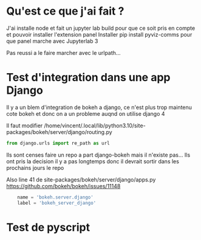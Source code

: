 # Qu'est ce que j'ai fait ?
J'ai installe node et fait un jupyter lab build pour que ce soit pris en compte et pouvoir
installer l'extension panel
Installer pip install pyviz-comms pour que panel marche avec Jupyterlab 3

Pas reussi a le faire marcher avec le urlpath...

# Test d'integration dans une app Django
Il y a un blem d'integration de bokeh a django, ce n'est plus trop maintenu cote bokeh et donc on a un
probleme auqnd on utilise django 4

Il faut modifier /home/vincent/.local/lib/python3.10/site-packages/bokeh/server/django/routing.py
```python
from django.urls import re_path as url
```
Ils sont censes faire un repo a part django-bokeh mais il n'existe pas...
Ils ont pris la decision il y a pas longtemps donc il devrait sortir dans les prochains jours le repo

Also line 41 de  site-packages/bokeh/server/django/apps.py
https://github.com/bokeh/bokeh/issues/11148
```python
    name = 'bokeh.server.django'
    label = 'bokeh_server_django'
```

# Test de pyscript
